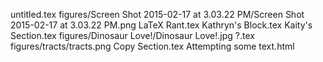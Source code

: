 untitled.tex
figures/Screen Shot 2015-02-17 at 3.03.22 PM/Screen Shot 2015-02-17 at 3.03.22 PM.png
LaTeX Rant.tex
Kathryn's Block.tex
Kaity's Section.tex
figures/Dinosaur Love!/Dinosaur Love!.jpg
?.tex
figures/tracts/tracts.png
Copy Section.tex
Attempting some text.html